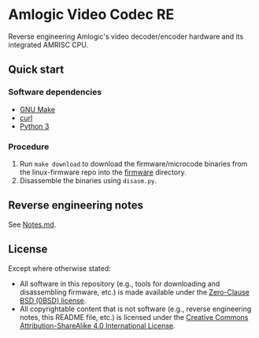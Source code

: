 # Amlogic Video Codec RE

Reverse engineering Amlogic's video decoder/encoder hardware and its integrated
AMRISC CPU.


## Quick start


### Software dependencies

* [GNU Make](https://www.gnu.org/software/make/)
* [curl](https://curl.se/)
* [Python 3](https://www.python.org/)


### Procedure

1. Run `make download` to download the firmware/microcode binaries from the
   linux-firmware repo into the [firmware](firmware) directory.
2. Disassemble the binaries using `disasm.py`.


## Reverse engineering notes

See [Notes.md](Notes.md).


## License

Except where otherwise stated:

* All software in this repository (e.g., tools for downloading and disassembling
  firmware, etc.) is made available under the
  [Zero-Clause BSD (0BSD) license][license].
* All copyrightable content that is not software (e.g., reverse engineering
  notes, this README file, etc.) is licensed under the
  [Creative Commons Attribution-ShareAlike 4.0 International License][cc-by-sa].


[license]: LICENSE.txt
[cc-by-sa]: https://creativecommons.org/licenses/by-sa/4.0/
